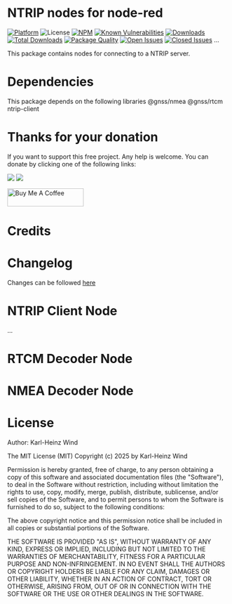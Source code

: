 # NTRIP nodes for node-red
[![Platform](https://img.shields.io/badge/platform-Node--RED-red)](https://nodered.org)
![License](https://img.shields.io/github/license/windkh/node-red-contrib-ntrip.svg)
[![NPM](https://img.shields.io/npm/v/node-red-contrib-ntrip?logo=npm)](https://www.npmjs.org/package/node-red-contrib-ntrip)
[![Known Vulnerabilities](https://snyk.io/test/npm/node-red-contrib-ntrip/badge.svg)](https://snyk.io/test/npm/node-red-contrib-ntrip)
[![Downloads](https://img.shields.io/npm/dm/node-red-contrib-ntrip.svg)](https://www.npmjs.com/package/node-red-contrib-ntrip)
[![Total Downloads](https://img.shields.io/npm/dt/node-red-contrib-ntrip.svg)](https://www.npmjs.com/package/node-red-contrib-ntrip)
[![Package Quality](http://npm.packagequality.com/shield/node-red-contrib-ntrip.png)](http://packagequality.com/#?package=node-red-contrib-ntrip)
[![Open Issues](https://img.shields.io/github/issues-raw/windkh/node-red-contrib-ntrip.svg)](https://github.com/windkh/node-red-contrib-ntrip/issues)
[![Closed Issues](https://img.shields.io/github/issues-closed-raw/windkh/node-red-contrib-ntrip.svg)](https://github.com/windkh/node-red-contrib-ntrip/issues?q=is%3Aissue+is%3Aclosed)
...

This package contains nodes for connecting to a NTRIP server. 

# Dependencies
This package depends on the following libraries
@gnss/nmea
@gnss/rtcm
ntrip-client


# Thanks for your donation
If you want to support this free project. Any help is welcome. You can donate by clicking one of the following links:

<a target="blank" href="https://blockchain.com/btc/payment_request?address=1PBi7BoZ1mBLQx4ePbwh1MVoK2RaoiDsp5"><img src="https://img.shields.io/badge/Donate-Bitcoin-green.svg"/></a>
<a target="blank" href="https://www.paypal.me/windkh"><img src="https://img.shields.io/badge/Donate-PayPal-blue.svg"/></a>

<a href="https://www.buymeacoffee.com/windka" target="_blank"><img src="https://cdn.buymeacoffee.com/buttons/default-orange.png" alt="Buy Me A Coffee" height="41" width="174"></a>


# Credits


# Changelog
Changes can be followed [here](/CHANGELOG.md)


# NTRIP Client Node
...


# RTCM Decoder Node


# NMEA Decoder Node


# License

Author: Karl-Heinz Wind

The MIT License (MIT)
Copyright (c) 2025 by Karl-Heinz Wind

Permission is hereby granted, free of charge, to any person obtaining a copy of this software and associated documentation files (the "Software"), to deal in the Software without restriction, including without limitation the rights to use, copy, modify, merge, publish, distribute, sublicense, and/or sell copies of the Software, and to permit persons to whom the Software is furnished to do so, subject to the following conditions:

The above copyright notice and this permission notice shall be included in all copies or substantial portions of the Software.

THE SOFTWARE IS PROVIDED "AS IS", WITHOUT WARRANTY OF ANY KIND, EXPRESS OR IMPLIED, INCLUDING BUT NOT LIMITED TO THE WARRANTIES OF MERCHANTABILITY, FITNESS FOR A PARTICULAR PURPOSE AND NON-INFRINGEMENT. IN NO EVENT SHALL THE AUTHORS OR COPYRIGHT HOLDERS BE LIABLE FOR ANY CLAIM, DAMAGES OR OTHER LIABILITY, WHETHER IN AN ACTION OF CONTRACT, TORT OR OTHERWISE, ARISING FROM, OUT OF OR IN CONNECTION WITH THE SOFTWARE OR THE USE OR OTHER DEALINGS IN THE SOFTWARE.
